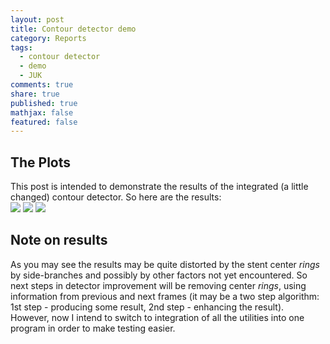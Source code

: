 ```yaml
---
layout: post
title: Contour detector demo
category: Reports
tags: 
  - contour detector
  - demo
  - JUK
comments: true
share: true
published: true
mathjax: false
featured: false
---
```



## The Plots
This post is intended to demonstrate the results of the integrated (a little changed) contour detector. So here are the results:<br>
![]({{site.baseurl}}/images/combined1.png)
![]({{site.baseurl}}/images/combined2.png)
![]({{site.baseurl}}/images/combined3.png)

## Note on results
As you may see the results may be quite distorted by the stent center _rings_ by side-branches and possibly by other factors not yet encountered. So next steps in detector improvement will be removing center _rings_, using information from previous and next frames (it may be a two step algorithm: 1st step - producing some result, 2nd step - enhancing the result).<br>
However, now I intend to switch to integration of all the utilities into one program in order to make testing easier.
